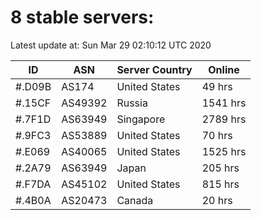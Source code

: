 # 8 stable servers:

Latest update at: Sun Mar 29 02:10:12 UTC 2020

| ID | ASN | Server Country | Online |
| -- | --- | -------------- | ------ |
| #.D09B | AS174 | United States | 49 hrs |
| #.15CF | AS49392 | Russia | 1541 hrs |
| #.7F1D | AS63949 | Singapore | 2789 hrs |
| #.9FC3 | AS53889 | United States | 70 hrs |
| #.E069 | AS40065 | United States | 1525 hrs |
| #.2A79 | AS63949 | Japan | 205 hrs |
| #.F7DA | AS45102 | United States | 815 hrs |
| #.4B0A | AS20473 | Canada | 20 hrs |

